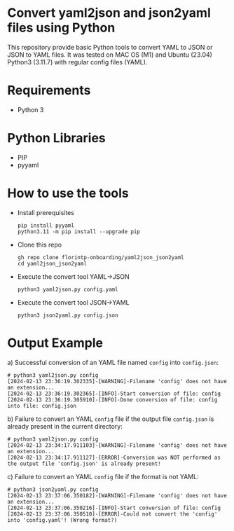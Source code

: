 # Convert yaml2json and json2yaml files using Python

This repository provide basic Python tools to convert YAML to JSON or JSON to YAML files.
It was tested on MAC OS (M1) and Ubuntu (23.04) Python3 (3.11.7) with regular config files (YAML).

# Requirements
- Python 3

# Python Libraries
- PIP
- pyyaml

# How to use the tools

- Install prerequisites
  ````
  pip install pyyaml
  python3.11 -m pip install --upgrade pip
  ````
- Clone this repo
  ````
  gh repo clone florintp-onboarding/yaml2json_json2yaml
  cd yaml2json_json2yaml
  ````
- Execute the convert tool YAML->JSON
  ````
  python3 yaml2json.py config.yaml
  ````

- Execute the convert tool JSON->YAML
  ````
  python3 json2yaml.py config.json
  ````

# Output Example
a) Successful conversion of an YAML file named `config` into `config.json`:
````
# python3 yaml2json.py config
[2024-02-13 23:36:19.302335]-[WARNING]-Filename 'config' does not have an extension...
[2024-02-13 23:36:19.302365]-[INFO]-Start conversion of file: config
[2024-02-13 23:36:19.305910]-[INFO]-Done conversion of file: config into file: config.json
````

b) Failure to convert an YAML `config` file if the output file `config.json` is already present in the current directory:
````
# python3 yaml2json.py config
[2024-02-13 23:34:17.911103]-[WARNING]-Filename 'config' does not have an extension...
[2024-02-13 23:34:17.911127]-[ERROR]-Conversion was NOT performed as the output file 'config.json' is already present!
````

c) Failure to convert an YAML `config` file if the format is not YAML:
````
# python3 json2yaml.py config
[2024-02-13 23:37:06.350182]-[WARNING]-Filename 'config' does not have an extension...
[2024-02-13 23:37:06.350216]-[INFO]-Start conversion of file: config
[2024-02-13 23:37:06.350510]-[ERROR]-Could not convert the 'config' into 'config.yaml'! (Wrong format?)
````
